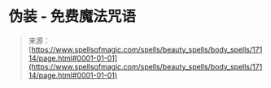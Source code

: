 <!--yml

category: 未分类

date: 2024-06-12 18:58:00

-->

# 伪装 - 免费魔法咒语

> 来源：[https://www.spellsofmagic.com/spells/beauty_spells/body_spells/17114/page.html#0001-01-01](https://www.spellsofmagic.com/spells/beauty_spells/body_spells/17114/page.html#0001-01-01)
